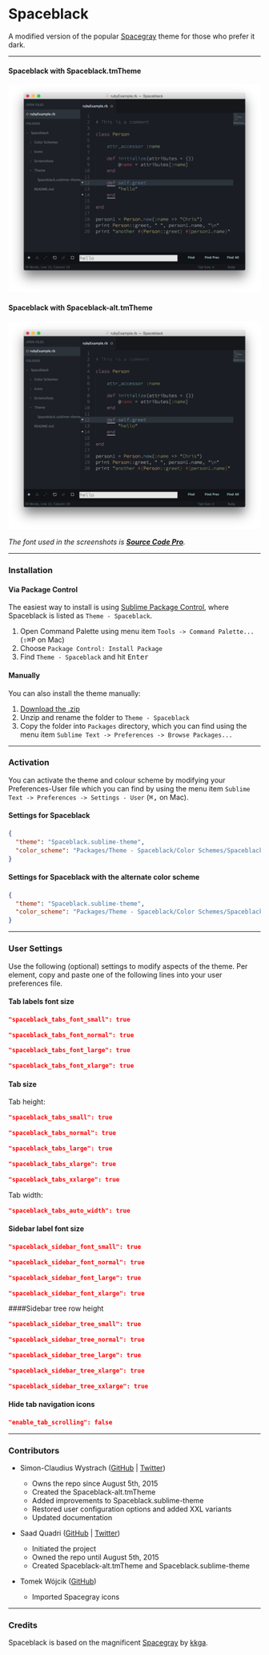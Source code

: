 # Spaceblack

A modified version of the popular [Spacegray](https://github.com/kkga/spacegray) theme for those who prefer it dark.

***

#### Spaceblack with Spaceblack.tmTheme

![image](Screenshots/Spaceblack.png)

#### Spaceblack with Spaceblack-alt.tmTheme

![image](Screenshots/Spaceblack-alt.png)

*The font used in the screenshots is [__Source Code Pro__](https://github.com/adobe/Source-Code-Pro).*

***

### Installation

#### Via Package Control

The easiest way to install is using [Sublime Package Control](https://sublime.wbond.net), where Spaceblack is listed as `Theme - Spaceblack`.

1. Open Command Palette using menu item `Tools -> Command Palette...` (<kbd>⇧</kbd><kbd>⌘</kbd><kbd>P</kbd> on Mac)
2. Choose `Package Control: Install Package`
3. Find `Theme - Spaceblack` and hit <kbd>Enter</kbd>

#### Manually

You can also install the theme manually:

1. [Download the .zip](https://github.com/saadq/Spaceblack/archive/master.zip)
2. Unzip and rename the folder to `Theme - Spaceblack`
3. Copy the folder into `Packages` directory, which you can find using the menu item `Sublime Text -> Preferences -> Browse Packages...`

***

### Activation

You can activate the theme and colour scheme by modifying your Preferences-User file which you can find by using the menu item `Sublime Text -> Preferences -> Settings - User` (<kbd>⌘</kbd><kbd>,</kbd> on Mac).

#### Settings for Spaceblack

```json
{
  "theme": "Spaceblack.sublime-theme",
  "color_scheme": "Packages/Theme - Spaceblack/Color Schemes/Spaceblack.tmTheme"
}
```

#### Settings for Spaceblack with the alternate color scheme

```json
{
  "theme": "Spaceblack.sublime-theme",
  "color_scheme": "Packages/Theme - Spaceblack/Color Schemes/Spaceblack-alt.tmTheme"
}
```

***

### User Settings
Use the following (optional) settings to modify aspects of the theme. Per element, copy and paste one of the following lines into your user preferences file.

#### Tab labels font size


```json
"spaceblack_tabs_font_small": true
```
```json
"spaceblack_tabs_font_normal": true
```
```json
"spaceblack_tabs_font_large": true
```
```json
"spaceblack_tabs_font_xlarge": true
```

#### Tab size

Tab height:

```json
"spaceblack_tabs_small": true
```
```json
"spaceblack_tabs_normal": true
```
```json
"spaceblack_tabs_large": true
```
```json
"spaceblack_tabs_xlarge": true
```
```json
"spaceblack_tabs_xxlarge": true
```

Tab width:

```json
"spaceblack_tabs_auto_width": true
```
#### Sidebar label font size

```json
"spaceblack_sidebar_font_small": true
```
```json
"spaceblack_sidebar_font_normal": true
```
```json
"spaceblack_sidebar_font_large": true
```
```json
"spaceblack_sidebar_font_xlarge": true
```

####Sidebar tree row height

```json
"spaceblack_sidebar_tree_small": true
```
```json
"spaceblack_sidebar_tree_normal": true
```
```json
"spaceblack_sidebar_tree_large": true
```
```json
"spaceblack_sidebar_tree_xlarge": true
```
```json
"spaceblack_sidebar_tree_xxlarge": true
```

#### Hide tab navigation icons
```json
"enable_tab_scrolling": false
```
***


### Contributors

* Simon-Claudius Wystrach ([GitHub](http://www.github.com/TheBaronHimself) | [Twitter](http://www.twitter.com/TheBaronHimself))
	- Owns the repo since August 5th, 2015
  - Created the Spaceblack-alt.tmTheme
  - Added improvements to Spaceblack.sublime-theme
  - Restored user configuration options and added XXL variants
  - Updated documentation

* Saad Quadri ([GitHub](https://github.com/saadq) | [Twitter](https://twitter.com/SaadQuadri))
  - Initiated the project
  - Owned the repo until August 5th, 2015
  - Created Spaceblack-alt.tmTheme and Spaceblack.sublime-theme


* Tomek Wójcik ([GitHub](https://github.com/tomekwojcik))
	- Imported Spacegray icons

***

### Credits

Spaceblack is based on the magnificent [Spacegray](https://github.com/kkga/spacegray) by [kkga](https://github.com/kkga).
